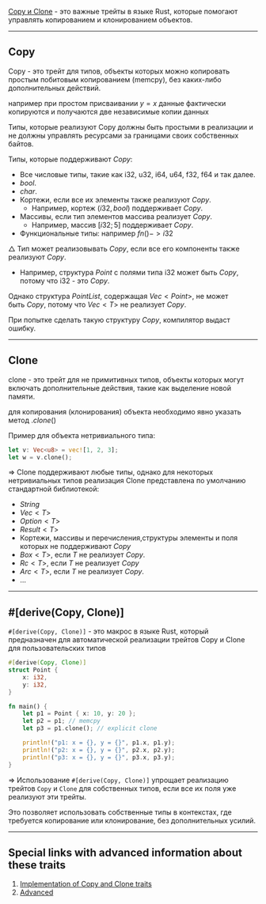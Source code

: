 
[Copy и Clone](https://github.com/rust-lang/rust/blob/2e6eaceedeeda764056eb0e2134735793533770d/src/libcore/marker.rs#L272) - это важные трейты в языке Rust, которые помогают управлять копированием и клонированием объектов.

---

## Copy

Copy - это трейт для типов, объекты которых можно копировать простым побитовым копированием (memcpy), без каких-либо дополнительных действий.

например при простом присваивании $y = x$ данные фактически копируются и получаются две независимые копии данных

Типы, которые реализуют Copy должны быть простыми в реализации и не должны управлять ресурсами за границами своих собственных байтов.


Типы, которые поддерживают $Copy$:

- Все числовые типы, такие как i32, u32, i64, u64, f32, f64 и так далее.
- $bool$.
- $char$.
- Кортежи, если все их элементы также реализуют $Copy$.
	- Например, кортеж $(i32, bool)$ поддерживает $Copy$.
- Массивы, если тип элементов массива реализует $Copy$. 
	- Например, массив $[i32; 5]$ поддерживает $Copy$.
- Функциональные типы: например $fn() -> i32$


$\triangle$ Тип может реализовывать $Copy$, если все его компоненты также реализуют $Copy$. 
- Например, структура $Point$ с полями типа i32 может быть $Copy$,
	потому что i32 - это $Copy$.
	
Однако структура $PointList$, содержащая $Vec<Point>$, не может быть $Copy$, потому что $Vec<T>$ не реализует $Copy$. 

При попытке сделать такую структуру $Copy$, компилятор выдаст ошибку.


---

## Clone

clone - это трейт для не примитивных типов, объекты которых могут включать дополнительные действия, такие как выделение новой памяти.

для копирования (клонирования) объекта необходимо явно указать метод $.clone()$ 

Пример для объекта нетривиального типа:
```Rust
let v: Vec<u8> = vec![1, 2, 3];
let w = v.clone();
``` 

=> Clone поддерживают любые типы, однако для некоторых нетривиальных типов реализация Clone представлена по умолчанию стандартной библиотекой:
- $String$
- $Vec<T>$
- $Option<T>$
- $Result<T>$
- Кортежи, массивы и перечисления,структуры элементы и поля которых не поддерживают $Copy$
- $Box<T>$, если $T$ не реализует $Copy$.
- $Rc<T>$, если $T$ не реализует $Copy$
- $Arc<T>$, если $T$ не реализует $Copy$.
- ...


---

## #[derive(Copy, Clone)]

`#[derive(Copy, Clone)]` - это макрос в языке Rust, который предназначен для автоматической реализации трейтов Copy и Clone для пользовательских типов

```Rust
#[derive(Copy, Clone)]
struct Point {
    x: i32,
    y: i32,
}

fn main() {
    let p1 = Point { x: 10, y: 20 };
    let p2 = p1; // memcpy
    let p3 = p1.clone(); // explicit clone

    println!("p1: x = {}, y = {}", p1.x, p1.y);
    println!("p2: x = {}, y = {}", p2.x, p2.y);
    println!("p3: x = {}, y = {}", p3.x, p3.y);
}
```

=> Использование `#[derive(Copy, Clone)]` упрощает реализацию трейтов `Copy` и `Clone` для собственных типов, если все их поля уже реализуют эти трейты. 

Это позволяет использовать собственные типы в контекстах, где требуется копирование или клонирование, без дополнительных усилий.

---

## Special links with advanced information about these traits

1. [Implementation of Copy and Clone traits](https://github.com/rust-lang/rust/blob/2e6eaceedeeda764056eb0e2134735793533770d/src/libcore/clone.rs)
2. [Advanced](https://doc.rust-lang.org/std/clone/trait.Clone.html)